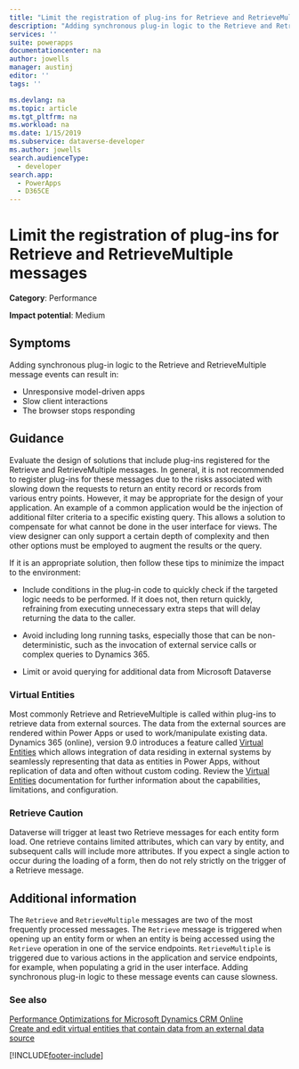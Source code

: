 ```yaml
---
title: "Limit the registration of plug-ins for Retrieve and RetrieveMultiple messages | MicrosoftDocs"
description: "Adding synchronous plug-in logic to the Retrieve and RetrieveMultiple message events can cause slowness."
services: ''
suite: powerapps
documentationcenter: na
author: jowells
manager: austinj
editor: ''
tags: ''

ms.devlang: na
ms.topic: article
ms.tgt_pltfrm: na
ms.workload: na
ms.date: 1/15/2019
ms.subservice: dataverse-developer
ms.author: jowells
search.audienceType: 
  - developer
search.app: 
  - PowerApps
  - D365CE
---
```

# Limit the registration of plug-ins for Retrieve and RetrieveMultiple messages



**Category**: Performance

**Impact potential**: Medium

<a name='symptoms'></a>

## Symptoms

Adding synchronous plug-in logic to the Retrieve and RetrieveMultiple message events can result in:

- Unresponsive model-driven apps
- Slow client interactions
- The browser stops responding

<a name='guidance'></a>

## Guidance

Evaluate the design of solutions that include plug-ins registered for the Retrieve and RetrieveMultiple messages.  In general, it is not recommended to register plug-ins for these messages due to the risks associated with slowing down the requests to return an entity record or records from various entry points.  However, it may be appropriate for the design of your application. An example of a common application would be the injection of additional filter criteria to a specific existing query. This allows a solution to compensate for what cannot be done in the user interface for views.  The view designer can only support a certain depth of complexity and then other options must be employed to augment the results or the query.

If it is an appropriate solution, then follow these tips to minimize the impact to the environment:

- Include conditions in the plug-in code to quickly check if the targeted logic needs to be performed. If it does not, then return quickly, refraining from executing unnecessary extra steps that will delay returning the data to the caller.

- Avoid including long running tasks, especially those that can be non-deterministic, such as the invocation of external service calls or complex queries to Dynamics 365.

- Limit or avoid querying for additional data from Microsoft Dataverse

### Virtual Entities

Most commonly Retrieve and RetrieveMultiple is called within plug-ins to retrieve data from external sources. The data from the external sources are rendered within Power Apps or used to work/manipulate existing data. Dynamics 365 (online), version 9.0 introduces a feature called [Virtual Entities](/dynamics365/customer-engagement/developer/virtual-entities/get-started-ve) which allows integration of data residing in external systems by seamlessly representing that data as entities in Power Apps, without replication of data and often without custom coding. Review the [Virtual Entities](/dynamics365/customer-engagement/developer/virtual-entities/get-started-ve) documentation for further information about the capabilities, limitations, and configuration.

### Retrieve Caution

Dataverse will trigger at least two Retrieve messages for each entity form load.  One retrieve contains limited attributes, which can vary by entity, and subsequent calls will include more attributes.  If you expect a single action to occur during the loading of a form, then do not rely strictly on the trigger of a Retrieve message.

<a name='additional'></a>

## Additional information

The `Retrieve` and `RetrieveMultiple` messages are two of the most frequently processed messages. The `Retrieve` message is triggered when opening up an entity form or when an entity is being accessed using the `Retrieve` operation in one of the service endpoints. `RetrieveMultiple` is triggered due to various actions in the application and service endpoints, for example, when populating a grid in the user interface.  Adding synchronous plug-in logic to these message events can cause slowness.

<a name='seealso'></a>

### See also

[Performance Optimizations for Microsoft Dynamics CRM Online](/dynamics/s-e/)<br />
[Create and edit virtual entities that contain data from an external data source](../../../../maker/data-platform/create-edit-virtual-entities.md)<br />


[!INCLUDE[footer-include](../../../../includes/footer-banner.md)]